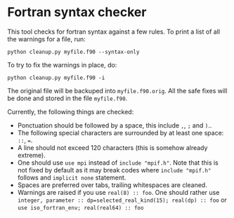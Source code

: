 # Fortran syntax checker

This tool checks for fortran syntax against a few rules. To print a list of all the warnings for a file, run:

    python cleanup.py myfile.f90 --syntax-only

To try to fix the warnings in place, do:

    python cleanup.py myfile.f90 -i

The original file will be backuped into `myfile.f90.orig`. All the safe fixes will be done and stored in the file `myfile.f90`.

Currently, the following things are checked:
  * Ponctuation should be followed by a space, this include `,`, `;` and `)`..
  * The following special characters are surrounded by at least one space: `::`, `=`.
  * A line should not exceed 120 characters (this is somehow already extreme).
  * One should use `use mpi` instead of `include "mpif.h"`. Note that this is not fixed by default as it may break codes where `include "mpif.h"` follows and `implicit none` statement.
  * Spaces are preferred over tabs, trailing whitespaces are cleaned.
  * Warnings are raised if you use `real(8) :: foo`. One should rather use `integer, parameter :: dp=selected_real_kind(15); real(dp) :: foo` or `use iso_fortran_env; real(real64) :: foo`
